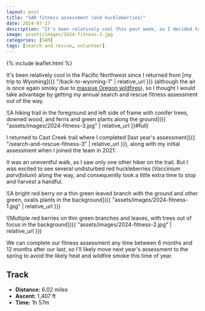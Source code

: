 ```yaml
---
layout: post
title: "SAR fitness assessment (and huckleberries)"
date: 2024-07-27
description: "It's been relatively cool this past week, so I decided to head out and complete my annual search and rescue fitness assessment. The assessment is a timed effort, but I couldn't resist collecting a few wild huckleberries along the way."
image: assets/images/2024-fitness-3.jpg
categories: [SAR]
tags: [search and rescue, volunteer]
---
```


{% include leaflet.html %}

It's been relatively cool in the Pacific Northwest since I returned from [my trip to Wyoming]({{ "/back-to-wyoming-1" | relative_url }}) (although the air is once again smoky due to [massive Oregon wildfires](https://katu.com/news/local/oregon-passes-one-million-acres-burned-nearly-half-of-all-us-resources-dedicated-to-nw-wildfires-washington-pacific-northwest)), so I thought I would take advantage by getting my annual search and rescue fitness assessment out of the way.

![A hiking trail in the foreground and left side of frame with conifer trees, downed wood, and ferns and green plants along the ground]({{ "assets/images/2024-fitness-3.jpg" | relative_url }}#full)

I returned to Cast Creek trail where I completed [last year's assessment]({{ "/search-and-rescue-fitness-3" | relative_url }}), along with my initial assessment when I joined the team in 2021.

It was an uneventful walk, as I saw only one other hiker on the trail. But I was excited to see several undisturbed red huckleberries (_Vaccinium parvifolium_) along the way, and consequently took a little extra time to stop and harvest a handful.

![A bright red berry on a thin green leaved branch with the ground and other green, oxalis plants in the background]({{ "assets/images/2024-fitness-1.jpg" | relative_url }})

![Multiple red berries on thin green branches and leaves, with trees out of focus in the background]({{ "assets/images/2024-fitness-2.jpg" | relative_url }})

We can complete our fitness assessment any time between 6 months and 12 months after our last, so I'll likely move next year's assessment to the spring to avoid the likely heat and wildfire smoke this time of year.

## Track

- **Distance:** 6.02 miles
-  **Ascent:** 1,407 ft
-  **Time:** 1h 57m

 <div class="map" id="map"></div>

<script>
    var map = L.map('map').setView([45.38244, -121.85520], 14)    
    var fitnessFeature = {% include data/2024/2024-fitness.html %}

        L.tileLayer('{{ site.data.maptiles.tiles }}', {
        attribution: '{{ site.data.maptiles.attribution }}',
        subdomains: 'abcd',
        maxZoom: {{ site.data.maptiles.max-zoom }}
        }).addTo(map);

    L.geoJSON(fitnessFeature, {color: '{{ site.data.maptiles.color }}'}).addTo(map);
</script>
